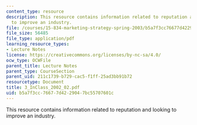 ```yaml
---
content_type: resource
description: This resource contains information related to reputation and looking
  to improve an industry.
file: /courses/15-834-marketing-strategy-spring-2003/b5a7f3cc76677d4229047bc55707601c_3_InClass_2002_02.pdf
file_size: 56485
file_type: application/pdf
learning_resource_types:
- Lecture Notes
license: https://creativecommons.org/licenses/by-nc-sa/4.0/
ocw_type: OCWFile
parent_title: Lecture Notes
parent_type: CourseSection
parent_uid: 211c1739-b729-cac5-f1ff-25ad3bb91b72
resourcetype: Document
title: 3_InClass_2002_02.pdf
uid: b5a7f3cc-7667-7d42-2904-7bc55707601c
---
```

This resource contains information related to reputation and looking to improve an industry.
